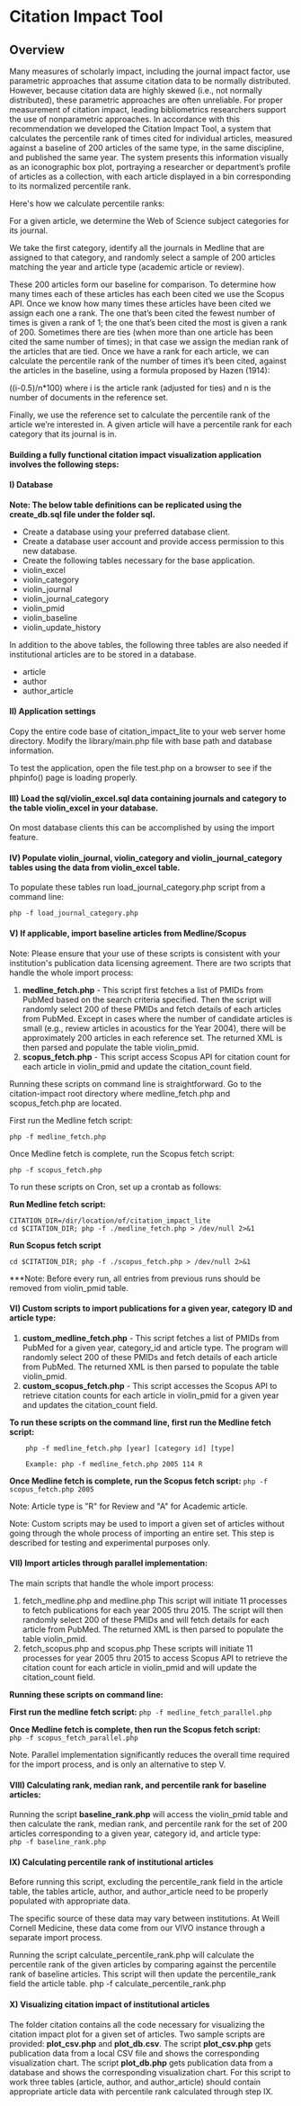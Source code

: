 Citation Impact Tool
================

Overview
----------------

Many measures of scholarly impact, including the journal impact factor, use parametric approaches that assume citation data to be normally distributed. However, because citation data are highly skewed (i.e., not normally distributed), these parametric approaches are often unreliable. For proper measurement of citation impact, leading bibliometrics researchers support the use of nonparametric approaches. In accordance with this recommendation we developed the Citation Impact Tool, a system that calculates the percentile rank of times cited for individual articles, measured against a baseline of 200 articles of the same type, in the same discipline, and published the same year. The system presents this information visually as an iconographic box plot, portraying a researcher or department’s profile of articles as a collection, with each article displayed in a bin corresponding to its normalized percentile rank.

Here's how we calculate percentile ranks:

For a given article, we determine the Web of Science subject categories for its journal.

We take the first category, identify all the journals in Medline that are assigned to that category, and randomly select a sample of 200 articles matching the year and article type (academic article or review).

These 200 articles form our baseline for comparison. To determine how many times each of these articles has each been cited we use the Scopus API.
Once we know how many times these articles have been cited we assign each one a rank. The one that’s been cited the fewest number of times is given a rank of 1; the one that’s been cited the most is given a rank of 200. Sometimes there are ties (when more than one article has been cited the same number of times); in that case we assign the median rank of the articles that are tied.
Once we have a rank for each article, we can calculate the percentile rank of the number of times it’s been cited, against the articles in the baseline, using a formula proposed by Hazen (1914):

((i-0.5)/n*100)
where i is the article rank (adjusted for ties)
and n is the number of documents in the reference set.

Finally, we use the reference set to calculate the percentile rank of the article we’re interested in. A given article will have a percentile rank for each category that its journal is in.

####  Building a fully functional citation impact visualization application involves the following steps:

####  I) Database
**Note: The below table definitions can be replicated using the create_db.sql file under the folder sql.**
* Create a database using your preferred database client.
* Create a database user account and provide access permission to this new database.
* Create the following tables necessary for the base application.
 * violin_excel
 * violin_category
 * violin_journal
 * violin_journal_category
 * violin_pmid
 * violin_baseline
 * violin_update_history

In addition to the above tables, the following three tables are also needed if institutional articles are to be stored in a database.
* article
* author
* author_article

#### II) Application settings
Copy the entire code base of citation_impact_lite to your web server home directory.
Modify the library/main.php file with base path and database information.

To test the application, open the file test.php on a browser to see if the phpinfo() page is loading properly.

#### III) Load the sql/violin_excel.sql data containing journals and category to the table violin_excel in your database.
On most database clients this can be accomplished by using the import feature.

#### IV) Populate violin_journal, violin_category and violin_journal_category tables using the data from violin_excel table.
To populate these tables run load_journal_category.php script from a command line:
```
php -f load_journal_category.php
```

#### V) If applicable, import baseline articles from Medline/Scopus
Note: Please ensure that your use of these scripts is consistent with your institution's publication data licensing agreement.
There are two scripts that handle the whole import process:
1. **medline_fetch.php** - This script first fetches a list of PMIDs from PubMed based on the search criteria specified. Then the script will randomly select 200 of these PMIDs and fetch details of each articles from PubMed. Except in cases where the number of candidate articles is small (e.g., review articles in acoustics for the Year 2004), there will be approximately 200 articles in each reference set.
The returned XML is then parsed and populate the table violin_pmid.
2. **scopus_fetch.php** - This script access Scopus API for citation count for each article in violin_pmid and update the citation_count field.

Running these scripts on command line is straightforward. Go to the citation-impact root directory where medline_fetch.php and scopus_fetch.php are located.

First run the Medline fetch script:
```
php -f medline_fetch.php
```

Once Medline fetch is complete,  run the Scopus fetch script:
```
php -f scopus_fetch.php
```

To run these scripts on Cron, set up a crontab as follows:

**Run Medline fetch script:**
```
CITATION_DIR=/dir/location/of/citation_impact_lite
cd $CITATION_DIR; php -f ./medline_fetch.php > /dev/null 2>&1
```
**Run Scopus fetch script**
```
cd $CITATION_DIR; php -f ./scopus_fetch.php > /dev/null 2>&1
```

***Note: Before every run, all entries from previous runs should be removed from violin_pmid table.

#### VI) Custom scripts to import publications for a given year, category ID and article type:

1. **custom_medline_fetch.php** - This script fetches a list of PMIDs from PubMed for a given year, category_id and article type. The program will randomly select 200 of these PMIDs and fetch details of each article from PubMed. The returned XML is then parsed to populate the table violin_pmid.
2. **custom_scopus_fetch.php** - This script accesses the Scopus API to retrieve citation counts for each article in violin_pmid for a given year and updates the citation_count field.

**To run these scripts on the command line, first run the Medline fetch script:**
```
	php -f medline_fetch.php [year] [category id] [type]
```  
```
	Example: php -f medline_fetch.php 2005 114 R
```

**Once Medline fetch is complete, run the Scopus fetch script:**
```php -f scopus_fetch.php 2005```

Note: Article type is "R" for Review and "A" for Academic article.

Note: Custom scripts may be used to import a given set of articles without going through the whole process of importing an entire set. This step is described for testing and experimental purposes only.

#### VII) Import articles through parallel implementation: 

The main scripts that handle the whole import process:

1. fetch_medline.php and medline.php
This script will initiate 11 processes to fetch publications for each year 2005 thru 2015. The script will then randomly select 200 of these PMIDs and will fetch details for each article from PubMed.
The returned XML is then parsed to populate the table violin_pmid.
2. fetch_scopus.php and scopus.php
These scripts will initiate 11 processes for year 2005 thru 2015 to access Scopus API to retrieve the citation count for each article in violin_pmid and will update the citation_count field.

**Running these scripts on command line:**

**First run the medline fetch script:**
```php -f medline_fetch_parallel.php```

**Once Medline fetch is complete, then run the Scopus fetch script:**  
```php -f scopus_fetch_parallel.php```

Note. Parallel implementation significantly reduces the overall time required for the import process, and is only an alternative to step V.

#### VIII) Calculating rank, median rank, and percentile rank for baseline articles:

Running the script **baseline_rank.php** will access the violin_pmid table and then calculate the rank, median rank, and percentile rank for the set of 200 articles corresponding to a given year, category id, and article type:  
```php -f baseline_rank.php```

#### IX) Calculating percentile rank of institutional articles
Before running this script, excluding the percentile_rank field in the article table, the tables article, author, and author_article need to be properly populated with appropriate data.

The specific source of these data may vary between institutions. At Weill Cornell Medicine, these data come from our VIVO instance through a separate import process.

Running the script calculate_percentile_rank.php will calculate the percentile rank of the given articles by comparing against the percentile rank of baseline articles.
This script will then update the percentile_rank field the article table.
php -f calculate_percentile_rank.php

#### X) Visualizing citation impact of institutional articles
The folder citation contains all the code necessary for visualizing the citation impact plot for a given set of articles.
Two sample scripts are provided: **plot_csv.php** and **plot_db.csv**.
The script **plot_csv.php** gets publication data from a local CSV file and shows the corresponding visualization chart.
The script **plot_db.php** gets publication data from a database and shows the corresponding visualization chart. For this script to work three tables (article, author, and author_article) should contain appropriate article data with percentile rank calculated through step IX.
